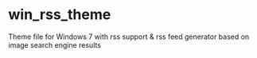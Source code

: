 win_rss_theme
=============

Theme file for Windows 7 with rss support &amp; rss feed generator based on image search engine results
